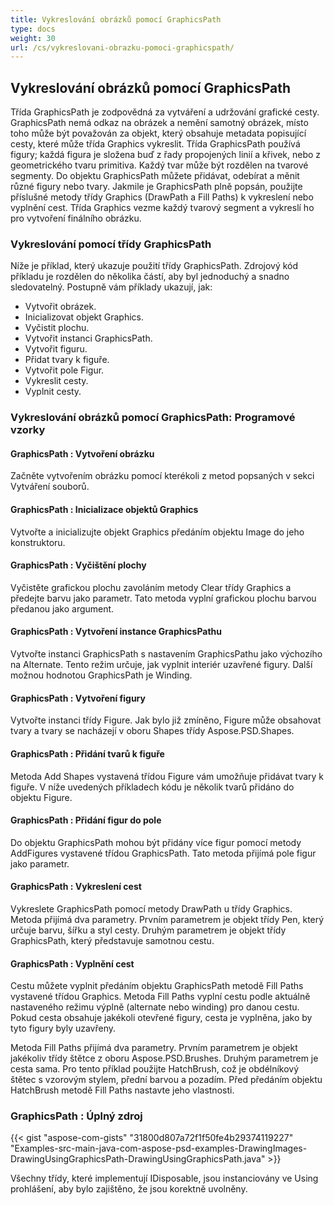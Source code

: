 ```yaml
---
title: Vykreslování obrázků pomocí GraphicsPath
type: docs
weight: 30
url: /cs/vykreslovani-obrazku-pomoci-graphicspath/
---
```


## **Vykreslování obrázků pomocí GraphicsPath**
Třída GraphicsPath je zodpovědná za vytváření a udržování grafické cesty. GraphicsPath nemá odkaz na obrázek a nemění samotný obrázek, místo toho může být považován za objekt, který obsahuje metadata popisující cesty, které může třída Graphics vykreslit. Třída GraphicsPath používá figury; každá figura je složena buď z řady propojených linií a křivek, nebo z geometrického tvaru primitiva. Každý tvar může být rozdělen na tvarové segmenty. Do objektu GraphicsPath můžete přidávat, odebírat a měnit různé figury nebo tvary. Jakmile je GraphicsPath plně popsán, použijte příslušné metody třídy Graphics (DrawPath a Fill Paths) k vykreslení nebo vyplnění cest. Třída Graphics vezme každý tvarový segment a vykreslí ho pro vytvoření finálního obrázku.
### **Vykreslování pomocí třídy GraphicsPath**
Níže je příklad, který ukazuje použití třídy GraphicsPath. Zdrojový kód příkladu je rozdělen do několika částí, aby byl jednoduchý a snadno sledovatelný. Postupně vám příklady ukazují, jak:

- Vytvořit obrázek.
- Inicializovat objekt Graphics.
- Vyčistit plochu.
- Vytvořit instanci GraphicsPath.
- Vytvořit figuru.
- Přidat tvary k figuře.
- Vytvořit pole Figur.
- Vykreslit cesty.
- Vyplnit cesty.

### **Vykreslování obrázků pomocí GraphicsPath: Programové vzorky**
#### **GraphicsPath : Vytvoření obrázku**
Začněte vytvořením obrázku pomocí kterékoli z metod popsaných v sekci Vytváření souborů.
#### **GraphicsPath : Inicializace objektů Graphics**
Vytvořte a inicializujte objekt Graphics předáním objektu Image do jeho konstruktoru.
#### **GraphicsPath : Vyčištění plochy**
Vyčistěte grafickou plochu zavoláním metody Clear třídy Graphics a předejte barvu jako parametr. Tato metoda vyplní grafickou plochu barvou předanou jako argument.
#### **GraphicsPath : Vytvoření instance GraphicsPathu**
Vytvořte instanci GraphicsPath s nastavením GraphicsPathu jako výchozího na Alternate. Tento režim určuje, jak vyplnit interiér uzavřené figury. Další možnou hodnotou GraphicsPath je Winding.
#### **GraphicsPath : Vytvoření figury**
Vytvořte instanci třídy Figure. Jak bylo již zmíněno, Figure může obsahovat tvary a tvary se nacházejí v oboru Shapes třídy Aspose.PSD.Shapes.
#### **GraphicsPath : Přidání tvarů k figuře**
Metoda Add Shapes vystavená třídou Figure vám umožňuje přidávat tvary k figuře. V níže uvedených příkladech kódu je několik tvarů přidáno do objektu Figure.
#### **GraphicsPath : Přidání figur do pole**
Do objektu GraphicsPath mohou být přidány více figur pomocí metody AddFigures vystavené třídou GraphicsPath. Tato metoda přijímá pole figur jako parametr.
#### **GraphicsPath : Vykreslení cest**
Vykreslete GraphicsPath pomocí metody DrawPath u třídy Graphics. Metoda přijímá dva parametry. Prvním parametrem je objekt třídy Pen, který určuje barvu, šířku a styl cesty. Druhým parametrem je objekt třídy GraphicsPath, který představuje samotnou cestu.
#### **GraphicsPath : Vyplnění cest**


Cestu můžete vyplnit předáním objektu GraphicsPath metodě Fill Paths vystavené třídou Graphics. Metoda Fill Paths vyplní cestu podle aktuálně nastaveného režimu výplně (alternate nebo winding) pro danou cestu. Pokud cesta obsahuje jakékoli otevřené figury, cesta je vyplněna, jako by tyto figury byly uzavřeny.

Metoda Fill Paths přijímá dva parametry. Prvním parametrem je objekt jakékoliv třídy štětce z oboru Aspose.PSD.Brushes. Druhým parametrem je cesta sama. Pro tento příklad použijte HatchBrush, což je obdélníkový štětec s vzorovým stylem, přední barvou a pozadím. Před předáním objektu HatchBrush metodě Fill Paths nastavte jeho vlastnosti.
### **GraphicsPath : Úplný zdroj**
{{< gist "aspose-com-gists" "31800d807a72f1f50fe4b29374119227" "Examples-src-main-java-com-aspose-psd-examples-DrawingImages-DrawingUsingGraphicsPath-DrawingUsingGraphicsPath.java" >}}



Všechny třídy, které implementují IDisposable, jsou instanciovány ve Using prohlášení, aby bylo zajištěno, že jsou korektně uvolněny.

